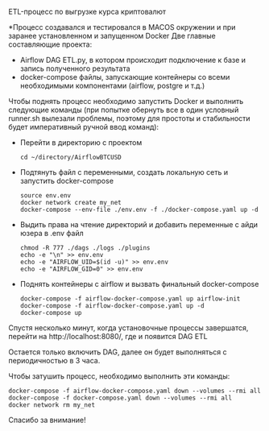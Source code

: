 ETL-процесс по выгрузке курса криптовалют

*Процесс создавался и тестировался в MACOS окружении и при заранее установленном и запущенном Docker
Две главные составляющие проекта:
- Airflow DAG ETL.py, в котором происходит подключение к базе и запись полученного результата
- docker-compose файлы, запускающие контейнеры со всеми необходимыми компонентами (airflow, postgre и т.д.)

Чтобы поднять процесс необходимо запустить Docker и выполнить следующие команды (при попытке обернуть все в один условный runner.sh вылезали проблемы, поэтому для простоты и стабильности будет императивный ручной ввод команд):
- Перейти в директорию с проектом
  ```console 
  cd ~/directory/AirflowBTCUSD
  
- Подтянуть файл с переменными, создать локальную сеть и запустить docker-compose
    ```console
  source env.env
  docker network create my_net
  docker-compose --env-file ./env.env -f ./docker-compose.yaml up -d
- Выдить права на чтение директорий и добавить переменные с айди юзера в .env файл
    ```console
  chmod -R 777 ./dags ./logs ./plugins
  echo -e "\n" >> env.env
  echo -e "AIRFLOW_UID=$(id -u)" >> env.env
  echo -e "AIRFLOW_GID=0" >> env.env
- Поднять контейнеры с airflow и вызвать финальный docker-compose
  ```console
  docker-compose -f airflow-docker-compose.yaml up airflow-init
  docker-compose -f airflow-docker-compose.yaml up -d
  docker-compose up
Спустя несколько минут, когда установочные процессы завершатся, перейти на http://localhost:8080/, где и появится DAG ETL

Остается только включить DAG, далее он будет выполняться с периодичностью в 3 часа. 

Чтобы затушить процесс, необходимо выполнить эти команды:
```console
docker-compose -f airflow-docker-compose.yaml down --volumes --rmi all
docker-compose -f docker-compose.yaml down --volumes --rmi all
docker network rm my_net
```

Спасибо за внимание!
